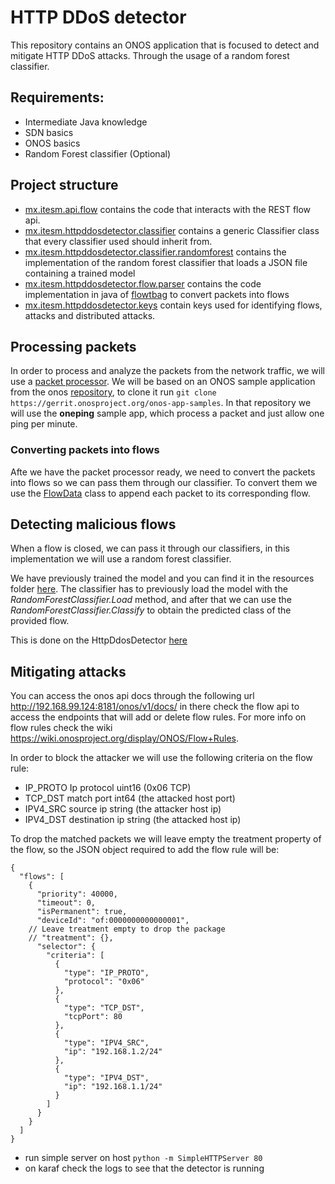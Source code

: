 # HTTP DDoS detector 
This repository contains an ONOS application that is focused to detect and mitigate HTTP DDoS attacks. Through the usage of a random forest classifier.

## Requirements:
- Intermediate Java knowledge
- SDN basics
- ONOS basics
- Random Forest classifier (Optional)

## Project structure
- [mx.itesm.api.flow](./src/main/java/mx/itesm/api/flow) contains the code that interacts with the REST flow api.
- [mx.itesm.httpddosdetector.classifier](./src/main/java/mx/itesm/httpddosdetector/classifier) contains a generic Classifier class that every classifier used should inherit from.
- [mx.itesm.httpddosdetector.classifier.randomforest](./src/main/java/mx/itesm/httpddosdetector/classifier/randomforest) contains the implementation of the random forest classifier that loads a JSON file containing a trained model
- [mx.itesm.httpddosdetector.flow.parser](./src/main/java/mx/itesm/httpddosdetector/flow/parser) contains the code implementation in java of [flowtbag](https://github.com/DanielArndt/flowtbag) to convert packets into flows
- [mx.itesm.httpddosdetector.keys](./src/main/java/mx/itesm/httpddosdetector/keys) contain keys used for identifying flows, attacks and distributed attacks.

## Processing packets 
In order to process and analyze the packets from the network traffic, we will use a [packet processor](http://api.onosproject.org/1.7.0/org/onosproject/net/packet/PacketProcessor.html). We will be based on an ONOS sample application from the onos [repository](https://wiki.onosproject.org/display/ONOS/Building+the+ONOS+Sample+Apps), to clone it run `git clone https://gerrit.onosproject.org/onos-app-samples`. In that repository we will use the **oneping** sample app, which process a packet and just allow one ping per minute.

### Converting packets into flows
Afte we have the packet processor ready, we need to convert the packets into flows so we can pass them through our classifier. To convert them we use the [FlowData](./flow/parser/FlowData.java) class to append each packet to its corresponding flow. 

## Detecting malicious flows
When a flow is closed, we can pass it through our classifiers, in this implementation we will use a random forest classifier. 

We have previously trained the model and you can find it in the resources folder [here](./src/main/resources/models/random_forest_bin.json). The classifier has to previously load the model with the _RandomForestClassifier.Load_ method, and after that we can use the _RandomForestClassifier.Classify_ to obtain the predicted class of the provided flow.

This is done on the HttpDdosDetector [here](./src/main/java/mx/itesm/httpddosdetector/HttpDdosDetector.java#L131-L41)

## Mitigating attacks
You can access the onos api docs through the following url http://192.168.99.124:8181/onos/v1/docs/ in there check the flow api to access the endpoints that will add or delete flow rules. For more info on flow rules check the wiki https://wiki.onosproject.org/display/ONOS/Flow+Rules. 

In order to block the attacker we will use the following criteria on the flow rule:

- IP_PROTO	Ip protocol	uint16 (0x06 TCP)
- TCP_DST	match port	int64 (the attacked host port)
- IPV4_SRC	source ip	string (the attacker host ip)
- IPV4_DST	destination ip	string (the attacked host ip)

To drop the matched packets we will leave empty the treatment property of the flow, so the JSON object required to add the flow rule will be:

```
{
  "flows": [
    {
      "priority": 40000,
      "timeout": 0,
      "isPermanent": true,
      "deviceId": "of:0000000000000001",
    // Leave treatment empty to drop the package
    // "treatment": {},
      "selector": {
        "criteria": [
          {
            "type": "IP_PROTO",
            "protocol": "0x06"
          },
          {
            "type": "TCP_DST",
            "tcpPort": 80
          },
          {
            "type": "IPV4_SRC",
            "ip": "192.168.1.2/24"
          },
          {
            "type": "IPV4_DST",
            "ip": "192.168.1.1/24"
          }
        ]
      }
    }
  ]
}
```

- run simple server on host `python -m SimpleHTTPServer 80`
- on karaf check the logs to see that the detector is running